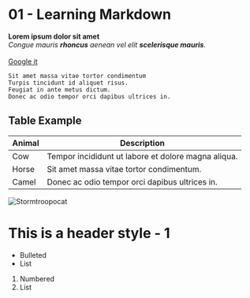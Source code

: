 # 01 - Learning Markdown

**Lorem ipsum dolor sit amet**
<br/>
_Congue mauris **rhoncus** aenean vel elit **scelerisque mauris**._
<br/>
<br/>
[Google it](www.google.com)

```
Sit amet massa vitae tortor condimentum 
Turpis tincidunt id aliquet risus. 
Feugiat in ante metus dictum. 
Donec ac odio tempor orci dapibus ultrices in.
```
## Table Example

| Animal | Description |
| ------ | ----------- |
| Cow    | Tempor incididunt ut labore et dolore magna aliqua. |
| Horse  | Sit amet massa vitae tortor condimentum. |
| Camel  | Donec ac odio tempor orci dapibus ultrices in. |

![Stormtroopocat](https://octodex.github.com/images/stormtroopocat.jpg "The Stormtroopocat")


# This is a header style - 1 

- Bulleted
- List

1. Numbered
2. List
